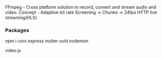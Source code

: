 FFmpeg - Cross platform solution to record, convert and stream audio and video.
Concept - Adaptive bit rate Screening -> Chunks -> 24fps
HTTP live streaming(HLS)

### Packages

npm i cors express multer uuid
nodemon

video.js
